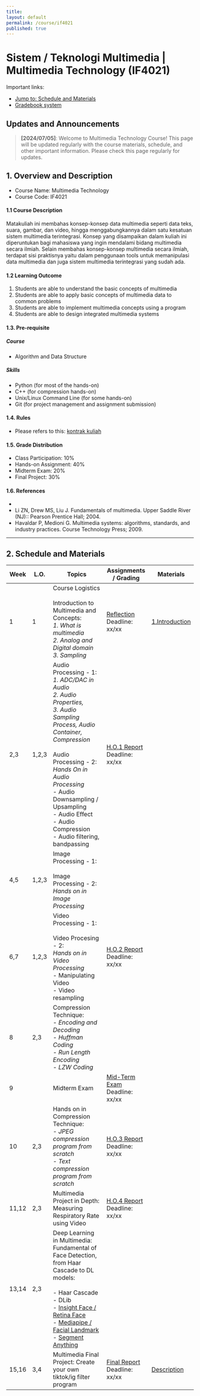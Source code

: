 ```yaml
---
title:
layout: default
permalink: /course/if4021
published: true
---
```


# Sistem / Teknologi Multimedia | Multimedia Technology (IF4021)

Important links:
- [Jump to: Schedule and Materials](#2-schedule-and-materials)
- [Gradebook system](https://gradebook.mctm.web.id)

## Updates and Announcements
> **[2024/07/05]**: Welcome to Multimedia Technology Course! This page will be updated regularly with the course materials, schedule, and other important information. Please check this page regularly for updates.

## 1. Overview and Description
* Course Name: Multimedia Technology
* Course Code: IF4021

#### 1.1 Course Description
Matakuliah ini membahas konsep-konsep data multimedia seperti data teks, suara, gambar, dan video, hingga menggabungkannya dalam satu kesatuan sistem multimedia terintegrasi. Konsep yang disampaikan dalam kuliah ini diperuntukan bagi mahasiswa yang ingin mendalami bidang multimedia secara ilmiah. Selain membahas konsep-konsep multimedia secara ilmiah, terdapat sisi praktisnya yaitu dalam penggunaan tools untuk memanipulasi data multimedia dan juga sistem multimedia terintegrasi yang sudah ada.

#### 1.2 Learning Outcome
1. Students are able to understand the basic concepts of multimedia
2. Students are able to apply basic concepts of multimedia data to common problems
3. Students are able to implement multimedia concepts using a program
4. Students are able to design integrated multimedia systems

#### 1.3. Pre-requisite

##### Course
- Algorithm and Data Structure

##### Skills
- Python (for most of the hands-on)
- C++ (for compression hands-on)
- Unix/Linux Command Line (for some hands-on)
- Git (for project management and assignment submission)

#### 1.4. Rules
- Please refers to this: [kontrak kuliah](/course/rules)

#### 1.5. Grade Distribution
- Class Participation: 10%
- Hands-on Assignment: 40%
- Midterm Exam: 20%
- Final Project: 30%

#### 1.6. References
- <tba>
- Li ZN, Drew MS, Liu J. Fundamentals of multimedia. Upper Saddle River (NJ):: Pearson Prentice Hall; 2004.
- Havaldar P, Medioni G. Multimedia systems: algorithms, standards, and industry practices. Course Technology Press; 2009.

---

## 2. Schedule and Materials

| Week  | L.O.  | Topics                                                                                                                                                                                                                                                                                                                                             | Assignments / Grading                | Materials          |
| ----- | ----- | -------------------------------------------------------------------------------------------------------------------------------------------------------------------------------------------------------------------------------------------------------------------------------------------------------------------------------------------------- | ------------------------------------ | ------------------ |
| 1     | 1     | Course Logistics<br><br>Introduction to Multimedia and Concepts:<br>*1. What is multimedia<br>2. Analog and Digital domain<br>3. Sampling*                                                                                                                                                                                                         | [Reflection]()<br>Deadline: xx/xx    | [1.Introduction]() |
| 2,3   | 1,2,3 | Audio Processing - 1: <br>*1. ADC/DAC in Audio<br>2. Audio Properties,<br>3. Audio Sampling Process, Audio Container, Compression* <br><br> Audio Processing - 2:<br> *Hands On in Audio Processing*<br> - Audio Downsampling / Upsampling<br> - Audio Effect<br> - Audio Compression<br>- Audio filtering, bandpassing                            | [H.O.1 Report]()<br>Deadline: xx/xx  |                    |
| 4,5   | 1,2,3 | Image Processing - 1:<br><br> Image Processing - 2:<br> *Hands on in Image Processing*<br>                                                                                                                                                                                                                                                         |                                      |                    |
| 6,7   | 1,2,3 | Video Processing - 1:<br><br> Video Procesing - 2:<br> *Hands on in Video Processing*<br>- Manipulating Video<br> - Video resampling<br>                                                                                                                                                                                                           | [H.O.2 Report]()<br>Deadline: xx/xx  |                    |
| 8     | 2,3   | Compression Technique:*<br>- Encoding and Decoding<br>- Huffman Coding<br>- Run Length Encoding<br>- LZW Coding*                                                                                                                                                                                                                                   |                                      |                    |
| 9     |       | Midterm Exam                                                                                                                                                                                                                                                                                                                                       | [Mid-Term Exam]()<br>Deadline: xx/xx |                    |
| 10    | 2,3   | Hands on in Compression Technique:*<br>- JPEG compression program from scratch<br>- Text compression program from scratch*                                                                                                                                                                                                                         | [H.O.3 Report]()<br>Deadline: xx/xx  |                    |
| 11,12 | 2,3   | Multimedia Project in Depth: Measuring Respiratory Rate using Video                                                                                                                                                                                                                                                                                | [H.O.4 Report]()<br>Deadline: xx/xx  |                    |
| 13,14 | 2,3   | Deep Learning in Multimedia: Fundamental of Face Detection, from Haar Cascade to DL models:<br><br>- Haar Cascade<br>- DLib<br>- [Insight Face / Retina Face](https://insightface.ai/)<br>- [Mediapipe / Facial Landmark](https://ai.google.dev/edge/mediapipe/solutions/vision/face_landmarker)<br>- [Segment Anything](https://segment-anything.com/) |                                      |                    |
| 15,16 | 3,4   | Multimedia Final Project: Create your own tiktok/ig filter program<br>                                                                                                                                                                                                                                                                             | [Final Report]()<br>Deadline: xx/xx  | [Description]()    |

